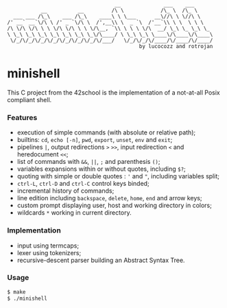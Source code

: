 ```
                                   __              ___    ___      
           __          __         /\ \            /\_ \  /\_ \     
  ___ ___ /\_\    ___ /\_\    ____\ \ \___      __\//\ \ \//\ \    
/' __` __`\/\ \ /' _ `\/\ \  /',__\\ \  _ `\  /'__`\\ \ \  \ \ \   
/\ \/\ \/\ \ \ \/\ \/\ \ \ \/\__, `\\ \ \ \ \/\  __/ \_\ \_ \_\ \_ 
\ \_\ \_\ \_\ \_\ \_\ \_\ \_\/\____/ \ \_\ \_\ \____\/\____\/\____\
 \/_/\/_/\/_/\/_/\/_/\/_/\/_/\/___/   \/_/\/_/\/____/\/____/\/____/
                                           by lucocozz and rotrojan
```
# minishell
This C project from the 42school is the implementation of a not-at-all Posix compliant shell.
### Features
- execution of simple commands (with absolute or relative path);
- builtins: `cd`, `echo [-n]`, `pwd`, `export`, `unset`,  `env` and `exit`;
- pipelines `|`, output redirections `>` `>>`, input redirection `<` and  heredocument `<<`;
- list of commands with `&&`, `||`, `;` and parenthesis `()`;
- variables expansions within or without quotes, including `$?`;
- quoting with simple or double quotes : `'` and `"`, including variables split;
- `ctrl-L`, `ctrl-D` and `ctrl-C` control keys binded;
- incremental history of commands;
- line edition including `backspace`, `delete`, `home`, `end` and arrow keys;
- custom prompt displaying user, host and working directory in colors;
- wildcards `*` working in current directory.
### Implementation
- input using termcaps;
- lexer using tokenizers;
- recursive-descent parser building an Abstract Syntax Tree.
### Usage
```sh
$ make
$ ./minishell
```
